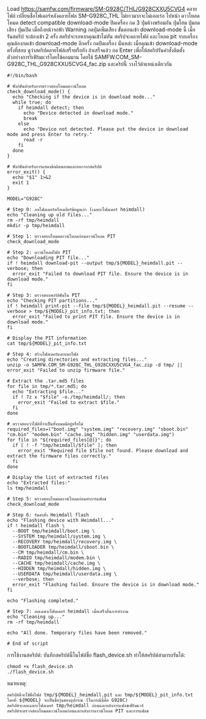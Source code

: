 Load 
https://samfw.com/firmware/SM-G928C/THL/G928CXXU5CVG4
คลายไฟล์ เปลี่ยนชื่อโฟเดอร์หลังคลายไฟล SM-G928C_THL ไม่ยาวมากจะไม่เออเร่อ
ไปหน้า ดาวโหลดโหมด detect compatible download-mode
ปิดเครื่อง กด 3 ปุ่มค้างพร้อมกัน ปุ่มโฮม ปุ่มลดเสียง ปุ่มเปิด 
เมื่อถึงหน้าจอฟ้า Warning กดปุ่มเพิ่มเสียง
ขั้นตอนเข้า download-mode นี้ เมื่อรันสคริป จะต้องเข้า 2 ครั้ง สคริปจะรอหากคุณเข้าไม่ทัน
สคริปจะคลายไฟล์ และโหลด pit จากเครื่อง คุณต้องกดเข้า download-mode อีกครั้ง กดปิดเครื่อง นั่นหล่ะ
เมื่อคุณเข้า download-mode ครั้งที่สอบ ดูว่าสคริปคลายไฟล์เสร็จหรือยัง ถ้าเสร็จแล้ว กด Enter เพื่อให้สคริปรันคำสั่งติดตั้ง
ตัวอย่างการรีเฟิร์มแวร์โดยใช้คอมมาน โดยใช้ SAMFW.COM_SM-G928C_THL_G928CXXU5CVG4_fac.zip และคริปนี้ วางไว้ตำแหน่งเดียวกัน
```
#!/bin/bash

# ฟังก์ชันสำหรับการตรวจสอบโหมดดาวน์โหลด
check_download_mode() {
  echo "Checking if the device is in download mode..."
  while true; do
    if heimdall detect; then
      echo "Device detected in download mode."
      break
    else
      echo "Device not detected. Please put the device in download mode and press Enter to retry."
      read -r
    fi
  done
}

# ฟังก์ชันสำหรับการแสดงข้อผิดพลาดและออกจากสคริปต์
error_exit() {
  echo "$1" 1>&2
  exit 1
}

MODEL="G928C"

# Step 0: ลบโฟลเดอร์หรือเคลียร์ข้อมูลเก่า (เฉพาะโฟลเดอร์ heimdall)
echo "Cleaning up old files..."
rm -rf tmp/heimdall
mkdir -p tmp/heimdall

# Step 1: ตรวจสอบโหมดดาวน์โหลดก่อนดาวน์โหลด PIT
check_download_mode

# Step 2: ดาวน์โหลดไฟล์ PIT
echo "Downloading PIT file..."
if ! heimdall download-pit --output tmp/${MODEL}_heimdall.pit --verbose; then
  error_exit "Failed to download PIT file. Ensure the device is in download mode."
fi

# Step 3: ตรวจสอบพาร์ติชันใน PIT
echo "Checking PIT partitions..."
if ! heimdall print-pit --file tmp/${MODEL}_heimdall.pit --resume --verbose > tmp/${MODEL}_pit_info.txt; then
  error_exit "Failed to print PIT file. Ensure the device is in download mode."
fi

# Display the PIT information
cat tmp/${MODEL}_pit_info.txt

# Step 4: สร้างโฟลเดอร์และแตกไฟล์
echo "Creating directories and extracting files..."
unzip -o SAMFW.COM_SM-G928C_THL_G928CXXU5CVG4_fac.zip -d tmp/ || error_exit "Failed to unzip firmware file."

# Extract the .tar.md5 files
for file in tmp/*.tar.md5; do
  echo "Extracting $file..."
  if ! 7z x "$file" -o./tmp/heimdall/; then
    error_exit "Failed to extract $file."
  fi
done

# ตรวจสอบว่าไฟล์ที่จำเป็นทั้งหมดมีอยู่หรือไม่
required_files=("boot.img" "system.img" "recovery.img" "sboot.bin" "cm.bin" "modem.bin" "cache.img" "hidden.img" "userdata.img")
for file in "${required_files[@]}"; do
  if [ ! -f "tmp/heimdall/$file" ]; then
    error_exit "Required file $file not found. Please download and extract the firmware files correctly."
  fi
done

# Display the list of extracted files
echo "Extracted files:"
ls tmp/heimdall

# Step 5: ตรวจสอบโหมดดาวน์โหลดก่อนทำการแฟลช
check_download_mode

# Step 6: รันคำสั่ง Heimdall flash
echo "Flashing device with Heimdall..."
if ! heimdall flash \
  --BOOT tmp/heimdall/boot.img \
  --SYSTEM tmp/heimdall/system.img \
  --RECOVERY tmp/heimdall/recovery.img \
  --BOOTLOADER tmp/heimdall/sboot.bin \
  --CM tmp/heimdall/cm.bin \
  --RADIO tmp/heimdall/modem.bin \
  --CACHE tmp/heimdall/cache.img \
  --HIDDEN tmp/heimdall/hidden.img \
  --USERDATA tmp/heimdall/userdata.img \
  --verbose; then
  error_exit "Flashing failed. Ensure the device is in download mode."
fi

echo "Flashing completed."

# Step 7: ลบเฉพาะโฟลเดอร์ heimdall เมื่อเสร็จสิ้นการทำงาน
echo "Cleaning up..."
rm -rf tmp/heimdall

echo "All done. Temporary files have been removed."

# End of script

```
การใช้งานสคริปต์:
    บันทึกสคริปต์นี้ในไฟล์ชื่อ flash_device.sh
    ทำให้สคริปต์สามารถรันได้:

```
chmod +x flash_device.sh
./flash_device.sh
```
หมายเหตุ:

    สคริปต์นี้จะใช้ชื่อไฟล์ tmp/${MODEL}_heimdall.pit และ tmp/${MODEL}_pit_info.txt โดยที่ ${MODEL} จะเป็นชื่อรุ่นของอุปกรณ์ (ในกรณีนี้คือ G928C)
    สคริปต์จะลบเฉพาะโฟลเดอร์ tmp/heimdall ก่อนและหลังการแฟลชเฟิร์มแวร์
    สคริปต์จะตรวจสอบโหมดดาวน์โหลดก่อนและหลังการดาวน์โหลด PIT และการแฟลช

